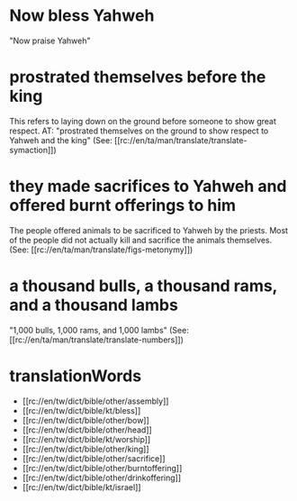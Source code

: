 # Now bless Yahweh

"Now praise Yahweh"

# prostrated themselves before the king

This refers to laying down on the ground before someone to show great respect. AT: "prostrated themselves on the ground to show respect to Yahweh and the king" (See: [[rc://en/ta/man/translate/translate-symaction]])

# they made sacrifices to Yahweh and offered burnt offerings to him

The people offered animals to be sacrificed to Yahweh by the priests. Most of the people did not actually kill and sacrifice the animals themselves. (See: [[rc://en/ta/man/translate/figs-metonymy]])

# a thousand bulls, a thousand rams, and a thousand lambs

"1,000 bulls, 1,000 rams, and 1,000 lambs" (See: [[rc://en/ta/man/translate/translate-numbers]])

# translationWords

* [[rc://en/tw/dict/bible/other/assembly]]
* [[rc://en/tw/dict/bible/kt/bless]]
* [[rc://en/tw/dict/bible/other/bow]]
* [[rc://en/tw/dict/bible/other/head]]
* [[rc://en/tw/dict/bible/kt/worship]]
* [[rc://en/tw/dict/bible/other/king]]
* [[rc://en/tw/dict/bible/other/sacrifice]]
* [[rc://en/tw/dict/bible/other/burntoffering]]
* [[rc://en/tw/dict/bible/other/drinkoffering]]
* [[rc://en/tw/dict/bible/kt/israel]]